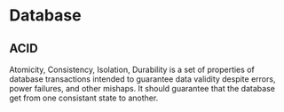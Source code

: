 # Database

## ACID
Atomicity, Consistency, Isolation, Durability is a set of properties of database transactions intended to guarantee data validity despite errors, power failures, and other mishaps. It should guarantee that the database get from one consistant state to another.
